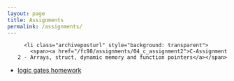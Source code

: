 ```yaml
---
layout: page
title: Assignments
permalink: /assignments/
---
```


<ul id="archive">

      <li class="archiveposturl" style="background: transparent">
        <span><a href="/fc98/assignments/04_c_assignment2">C-Assignment 2 - Arrays, struct, dynamic memory and function pointers</a></span>
<strong style="font-size:100%; font-family: 'Titillium Web', sans-serif; float:right">
<a title="Download problems (pdf)" href=http://www.physics.unlv.edu/~bill/PHYS483/hwk_9.pdf><i class="fas fa-file-pdf"></i></a> 

<!-- &nbsp; <a title="Download attachments (zip)" href="/fc98/static_files/assignments/CA2.zip"><i class="fas fa-file-archive"></i></a> -->

</strong> 
      </li>
  <li class="archiveposturl" style="background: transparent">
        <span><a href="/fc98/assignments/04_c_assignment2">logic gates homework</a></span>
<strong style="font-size:100%; font-family: 'Titillium Web', sans-serif; float:right">
<a title="Download problems (pdf)" href=http://www.physics.unlv.edu/~bill/PHYS483/hwk_9.pdf><i class="fas fa-file-pdf"></i></a> 

<!-- &nbsp; <a title="Download attachments (zip)" href="/fc98/static_files/assignments/CA2.zip"><i class="fas fa-file-archive"></i></a> -->

</strong> 
      </li>

     

<!-- <ul id="archive">
{% for asg in site.assignments reversed %}
      <li class="archiveposturl" style="background: transparent">
        <span><a href="{{ asg.url | prepend: site.baseurl}}">{{ asg.title }}</a></span>
<strong style="font-size:100%; font-family: 'Titillium Web', sans-serif; float:right">
<a title="Download problems (pdf)" href="{{ asg.pdf | prepend: site.baseurl }}"><i class="fas fa-file-pdf"></i></a> 
{% if asg.attachment %}
&nbsp; <a title="Download attachments (zip)" href="{{ asg.attachment | prepend: site.baseurl }}"><i class="fas fa-file-archive"></i></a>
{% endif %}
</strong> 
      </li>
{% endfor %}
</ul> -->